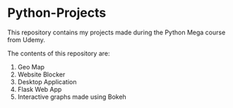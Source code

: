 # Python-Projects
This repository contains my projects made during the Python Mega course from Udemy.

The contents of this repository are:
1. Geo Map
2. Website Blocker
3. Desktop Application
4. Flask Web App
5. Interactive graphs made using Bokeh
